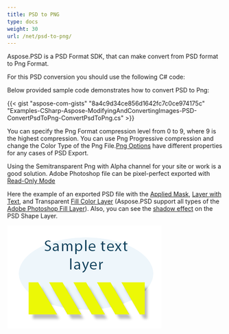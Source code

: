 ```yaml
---
title: PSD to PNG
type: docs
weight: 30
url: /net/psd-to-png/
---
```


Aspose.PSD is a PSD Format SDK, that can make convert from PSD format to Png Format.

For this PSD conversion you should use the following C# code:

Below provided sample code demonstrates how to convert PSD to Png:

{{< gist "aspose-com-gists" "8a4c9d34ce856d1642fc7c0ce974175c" "Examples-CSharp-Aspose-ModifyingAndConvertingImages-PSD-ConvertPsdToPng-ConvertPsdToPng.cs" >}}

You can specify the Png Format compression level from 0 to 9, where 9 is the highest compression. You can use Png Progressive compression and change the Color Type of the Png File.[Png Options](https://apireference.aspose.com/psd/net/aspose.psd.imageoptions/pngoptions) have different properties for any cases of PSD Export.

Using the Semitransparent Png with Alpha channel for your site or work is a good solution. Adobe Photoshop file can be pixel-perfect exported with [Read-Only Mode](https://apireference.aspose.com/psd/net/aspose.psd.imageloadoptions/psdloadoptions/properties/readonlymode)

Here the example of an exported PSD file with the [Applied Mask](https://docs.aspose.com/display/psdjava/Apply+Masking), [Layer with Text](https://apireference.aspose.com/psd/net/aspose.psd.fileformats.psd.layers/textlayer), and Transparent [Fill Color Layer](https://apireference.aspose.com/psd/net/aspose.psd.fileformats.psd.layers.filllayers/filllayer) (Aspose.PSD support all types of the [Adobe Photoshop Fill Layer](https://docs.aspose.com/display/psdjava/Support+of+Fill+Layers)). Also, you can see the [shadow effect](/psd/net/shadow-effects-in-psd-file/) on the PSD Shape Layer.

![todo:image_alt_text](psd-to-png_1.png)
